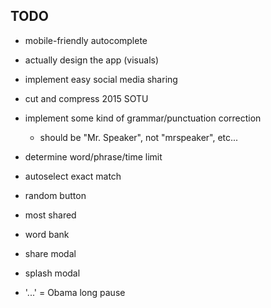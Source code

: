 ## TODO

- mobile-friendly autocomplete
- actually design the app (visuals)
- implement easy social media sharing
- cut and compress 2015 SOTU
- implement some kind of grammar/punctuation correction
	- should be "Mr. Speaker", not "mrspeaker", etc...
- determine word/phrase/time limit

- autoselect exact match
- random button
- most shared
- word bank

- share modal
- splash modal

- '...' = Obama long pause